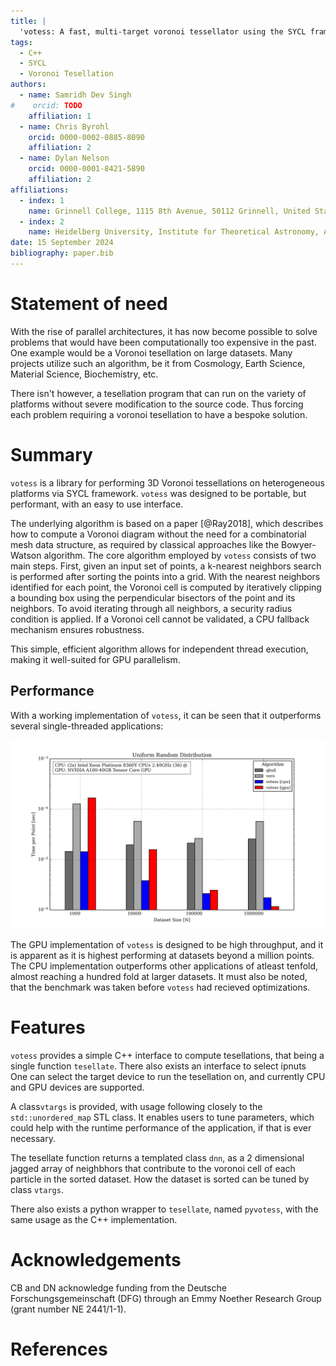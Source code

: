 ```yaml
---
title: |
  'votess: A fast, multi-target voronoi tessellator using the SYCL framework'
tags:
  - C++
  - SYCL
  - Voronoi Tesellation
authors:
  - name: Samridh Dev Singh
#    orcid: TODO
    affiliation: 1
  - name: Chris Byrohl
    orcid: 0000-0002-0885-8090
    affiliation: 2
  - name: Dylan Nelson
    orcid: 0000-0001-8421-5890
    affiliation: 2
affiliations:
  - index: 1
    name: Grinnell College, 1115 8th Avenue, 50112 Grinnell, United States of America
  - index: 2
    name: Heidelberg University, Institute for Theoretical Astronomy, Albert-Ueberle-Str. 2, 69120 Heidelberg, Germany
date: 15 September 2024
bibliography: paper.bib
---
```

# Statement of need

With the rise of parallel architectures, it has now become possible to solve problems that would have been computationally too expensive in the past. One example would be a Voronoi tesellation on large datasets. Many projects utilize such an algorithm, be it from Cosmology, Earth Science, Material Science, Biochemistry, etc.

There isn't however, a tesellation program that can run on the variety of platforms without severe modification to the source code. Thus forcing each problem requiring a voronoi tesellation to have a bespoke solution.

# Summary

`votess` is a library for performing 3D Voronoi tessellations on heterogeneous platforms via SYCL framework. `votess` was designed to be portable, but performant, with an easy to use interface.

The underlying algorithm is based on a paper [@Ray2018], which describes how to compute a Voronoi diagram without the need for a combinatorial mesh data structure, as required by classical approaches like the Bowyer-Watson algorithm. The core algorithm employed by `votess` consists of two main steps. First, given an input set of points, a k-nearest neighbors search is performed after sorting the points into a grid. With the nearest neighbors identified for each point, the Voronoi cell is computed by iteratively clipping a bounding box using the perpendicular bisectors of the point and its neighbors. To avoid iterating through all neighbors, a security radius condition is applied. If a Voronoi cell cannot be validated, a CPU fallback mechanism ensures robustness.

This simple, efficient algorithm allows for independent thread execution, making it well-suited for GPU parallelism.

## Performance
    
With a working implementation of `votess`, it can be seen that it outperforms several single-threaded applications:

![](./bar.png)

The GPU implementation of `votess` is designed to be high throughput, and it is apparent as it is highest performing at datasets beyond a million points. The CPU implementation outperforms other applications of atleast tenfold, almost reaching a hundred fold at larger datasets. It must also be noted, that the benchmark was taken before `votess` had recieved optimizations.

# Features

`votess` provides a simple C++ interface to compute tesellations, that being a single function `tesellate`. There also exists an interface to select ipnuts
One can select the target device to run the tesellation on, and currently CPU and GPU devices are supported. 

A class`vtargs` is provided, with usage following closely to the `std::unordered_map` STL class. It enables users to tune parameters, which could help with the runtime performance of the application, if that is ever necessary.

The tesellate function returns a templated class `dnn`, as a 2 dimensional jagged array of neighbhors that contribute to the voronoi cell of each particle in the sorted dataset. How the dataset is sorted can be tuned by class `vtargs`.

There also exists a python wrapper to `tesellate`, named `pyvotess`, with the same usage as the C++ implementation.

# Acknowledgements

CB and DN acknowledge funding from the Deutsche Forschungsgemeinschaft (DFG) through an Emmy Noether Research Group (grant number NE 2441/1-1).

# References
